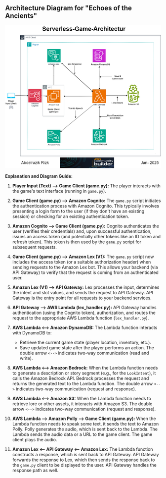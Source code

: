 ## Architecture Diagram for "Echoes of the Ancients"

![Echoes of the Ancients Architecture](./Serverless-Game-Architectur(2).png)

**Explanation and Diagram Guide:**

1.  **Player Input (Text) --> Game Client (game.py):** The player interacts with the game's text interface (running in `game.py`).

2.  **Game Client (game.py) --> Amazon Cognito:** The `game.py` script initiates the authentication process with Amazon Cognito. This typically involves presenting a login form to the user (if they don't have an existing session) or checking for an existing authentication token.

3.  **Amazon Cognito --> Game Client (game.py):** Cognito authenticates the user (verifies their credentials) and, upon successful authentication, issues an access token (and potentially other tokens like an ID token and refresh token). This token is then used by the `game.py` script for subsequent requests.

4.  **Game Client (game.py) --> Amazon Lex (V1):** The `game.py` script now includes the access token (or a suitable authorization header) when sending requests to the Amazon Lex bot. This allows your backend (via API Gateway) to verify that the request is coming from an authenticated user.

5.  **Amazon Lex (V1) --> API Gateway:** Lex processes the input, determines the intent and slot values, and sends the request to API Gateway.  API Gateway is the entry point for all requests to your backend services.

6.  **API Gateway --> AWS Lambda (lex_handler.py):** API Gateway handles authentication (using the Cognito token), authorization, and routes the request to the appropriate AWS Lambda function (`lex_handler.py`).

7.  **AWS Lambda <--> Amazon DynamoDB:** The Lambda function interacts with DynamoDB to:
    *   Retrieve the current game state (player location, inventory, etc.).
    *   Save updated game state after the player performs an action. The double arrow `<-->` indicates two-way communication (read and write).

8.  **AWS Lambda <--> Amazon Bedrock:** When the Lambda function needs to generate a description or story segment (e.g., for the `LookIntent`), it calls the Amazon Bedrock API. Bedrock processes the request and returns the generated text to the Lambda function. The double arrow `<-->` indicates two-way communication (request and response).

9.  **AWS Lambda <--> Amazon S3:** When the Lambda function needs to retrieve lore or other assets, it interacts with Amazon S3. The double arrow `<-->` indicates two-way communication (request and response).

10. **AWS Lambda --> Amazon Polly --> Game Client (game.py):** When the Lambda function needs to speak some text, it sends the text to Amazon Polly. Polly generates the audio, which is sent back to the Lambda. The Lambda sends the audio data or a URL to the game client. The game client plays the audio.

11. **Amazon Lex <-- API Gateway <-- Amazon Lex:** The Lambda function constructs a response, which is sent back to API Gateway. API Gateway forwards the response to Lex, which then sends the response back to the `game.py` client to be displayed to the user.  API Gateway handles the response path as well.
